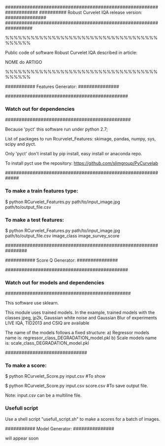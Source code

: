 ####################################################################
##########   Robust Curvelet IQA release version:   ###############
##################################################################


%%%%%%%%%%%%%%%%%%%%%%%%%%%%%%%%%%%%%%%%%%

Public code of software Robust Curvelet IQA described in article:

NOME do ARTIGO

%%%%%%%%%%%%%%%%%%%%%%%%%%%%%%%%%%%%%%%%%%


########### Features Generator: ###############

#############################################
###   Watch out for dependencies   #############
##############################################

Because 'pyct' this software run under python 2.7;

List of packeges to run Rcurvelet_Features: skimage, pandas, numpy, sys, scipy and pyct.

Only 'pyct' don't install by pip install, easy install or anaconda repo. 

To install pyct use the repository: https://github.com/slimgroup/PyCurvelab

#############################################################

### To make a train features type: ####

$ python RCurvelet_Features.py path/to/input_image.jpg path/to/output_file.csv

### To make a test features: ####

$ python RCurvelet_Features.py path/to/input_image.jpg path/to/output_file.csv image_class image_survey_score

################################################################

########### Score Q Generator: ###############

#############################################
###   Watch out for models and dependencies #############
##############################################

This software use sklearn.

This module uses trained models. 
In the example, trained models with the classes jpeg, jp2k, Gaussian white noise and Gaussian Blur of experiments LIVE IQA, TID2013 and CSIQ are available

The name of the models follows a fixed structure: 
a) Regressor models name is: regressor_class_DEGRADATION_model.pkl
b) Scale models name is: scale_class_DEGRADATION_model.pkl


##############################

### To make a score: ####

$ python RCurvelet_Score.py input.csv #To show

$ python RCurvelet_Score.py input.csv score.csv #To save output file.

Note: input.csv can be a multiline file.

### Usefull script ####

Use a shell script "usefull_script.sh" to make a scores for a batch of images.


########### Model Generator: ###############

will appear soon


